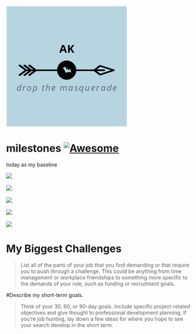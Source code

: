 ![alt text](https://github.com/land-pack/milestones/blob/master/assets/AK-LOGO/HatchfulExport-All/pinterest_profile_image.png)


# milestones [![Awesome](https://cdn.rawgit.com/sindresorhus/awesome/d7305f38d29fed78fa85652e3a63e154dd8e8829/media/badge.svg)](https://github.com/land-pack/milestones)

today as my baseline


![](http://progressed.io/bar/50?title=professional)

![](http://progressed.io/bar/40?title=IELTS)

![](http://progressed.io/bar/10?title=NAATI)

![](http://progressed.io/bar/10?title=social)

![](http://progressed.io/bar/30?title=relationship)



# My Biggest Challenges

>List all of the parts of your job that you find demanding or that require you to push through a challenge. This could be anything from time management or workplace friendships to something more specific to the demands of your role, such as funding or recruitment goals.

#Describe my short-term goals. 

>Think of your 30, 60, or 90-day goals. Include specific project-related objectives and give thought to professional development planning. If you’re job hunting, lay down a few ideas for where you hope to see your search develop in the short term.
